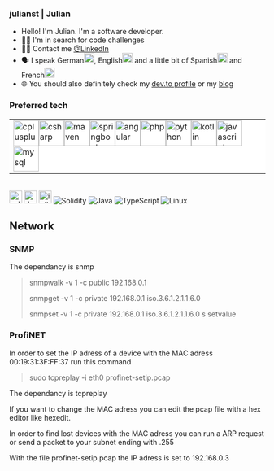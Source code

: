 ### julianst | Julian

- Hello! I'm Julian. I'm a software developer.
- :man_student: I'm in search for code challenges
- :man_technologist: Contact me [@LinkedIn](https://www.linkedin.com/in/juliansteinbock/)
- 🗣️ I speak German<img src="https://raw.githubusercontent.com/csmoore/country-flag-icons/master/country-flags-4x3-svg/de.svg" alt="de" width="20"/>, English<img src="https://raw.githubusercontent.com/csmoore/country-flag-icons/master/country-flags-4x3-svg/gb.svg" alt="english" width="20"/> and a little bit of Spanish<img src="https://raw.githubusercontent.com/csmoore/country-flag-icons/master/country-flags-4x3-svg/es.svg" alt="esp" width="20"/> and French<img src="https://raw.githubusercontent.com/csmoore/country-flag-icons/master/country-flags-4x3-svg/fr.svg" alt="fr" width="20"/>
- :globe_with_meridians: You should also definitely check my [dev.to profile](https://dev.to/julianst) or my [blog](https://kindle-new.blogspot.com/)

### Preferred tech

<table>
  <tr style="background-color: white;">
    <td style="background-color: white;">
<img src="https://simpleicons.org/icons/cplusplus.svg" alt="cplusplus" width="50"/><img src="https://simpleicons.org/icons/sharp.svg" alt="csharp" width="50"/><img src="https://simpleicons.org/icons/apachemaven.svg" alt="maven" width="50"/><img src="https://simpleicons.org/icons/springboot.svg" alt="springboot" width="50"/><img src="https://simpleicons.org/icons/angular.svg" alt="angular" width="50"/><img src="https://simpleicons.org/icons/php.svg" alt="php" width="50"/><img src="https://simpleicons.org/icons/python.svg" alt="python" width="50"/><img src="https://simpleicons.org/icons/kotlin.svg" alt="kotlin" width="50"/><img src="https://simpleicons.org/icons/javascript.svg" alt="javascript" width="50"/><img src="https://simpleicons.org/icons/mysql.svg" alt="mysql" width="50"/>
    </td></tr></table>

<br><img src="https://simpleicons.org/icons/selenium.svg" alt="selenium" width="25"/>
<img src="https://simpleicons.org/icons/dotnet.svg" alt="dotnet" width="25"/>
<img src="https://simpleicons.org/icons/influxdb.svg" alt="influxdb" width="25"/>
![Solidity](https://img.shields.io/badge/Solidity-%23363636.svg?style=for-the-badge&logo=solidity&logoColor=white)
![Java](https://img.shields.io/badge/java-000000?style=for-the-badge&logo=java&logoColor=white)
![TypeScript](https://img.shields.io/badge/typescript-%23007ACC.svg?style=for-the-badge&logo=typescript&logoColor=white)
![Linux](https://img.shields.io/badge/Linux-FCC624?style=for-the-badge&logo=linux&logoColor=black)

## Network

### SNMP

The dependancy is snmp 

>snmpwalk -v 1 -c public 192.168.0.1
>
>snmpget -v 1 -c private 192.168.0.1 iso.3.6.1.2.1.1.6.0 
>
>snmpset -v 1 -c private 192.168.0.1 iso.3.6.1.2.1.1.6.0 s setvalue

### ProfiNET

In order to set the IP adress of a device with the MAC adress 00:19:31:3F:FF:37 run this command

>sudo tcpreplay -i eth0 profinet-setip.pcap

The dependancy is tcpreplay

If you want to change the MAC adress you can edit the pcap file with a hex editor like hexedit.

In order to find lost devices with the MAC adress you can run a ARP request or send a packet to your subnet ending with .255

With the file profinet-setip.pcap the IP adress is set to 192.168.0.3

